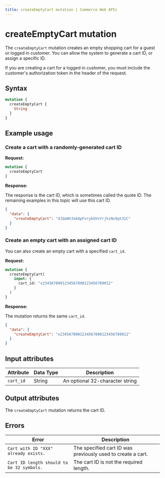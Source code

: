 ```yaml
---
title: createEmptyCart mutation | Commerce Web APIs
---
```


# createEmptyCart mutation

The `createEmptyCart` mutation creates an empty shopping cart for a guest or logged in customer. You can allow the system to generate a cart ID, or assign a specific ID.

If you are creating a cart for a logged in customer, you must include the customer's authorization token in the header of the request.

## Syntax

```graphql
mutation {
  createEmptyCart {
    String
  }
}
```

## Example usage

### Create a cart with a randomly-generated cart ID

**Request:**

```graphql
mutation {
  createEmptyCart
}
```

**Response:**

The response is the cart ID, which is sometimes called the quote ID. The remaining examples in this topic will use this cart ID.

```json
{
  "data": {
    "createEmptyCart": "4JQaNVJokOpFxrykGVvYrjhiNv9qt31C"
  }
}
```

### Create an empty cart with an assigned cart ID

You can also create an empty cart with a specified `cart_id`.

**Request:**

```graphql
mutation {
  createEmptyCart(
    input: {
      cart_id: "x2345678901234567890123456789012"
    }
  )
}
```

**Response:**

The mutation returns the same `cart_id`.

```json
{
  "data": {
    "createEmptyCart": "x2345678901234567890123456789012"
  }
}
```

## Input attributes

Attribute |  Data Type | Description
--- | --- | ---
`cart_id` | String | An optional 32-character string

## Output attributes

The `createEmptyCart` mutation returns the cart ID.

## Errors

Error | Description
--- | ---
`Cart with ID "XXX" already exists.` | The specified cart ID was previously used to create a cart.
`Cart ID length should to be 32 symbols.` | The cart ID is not the required length.
